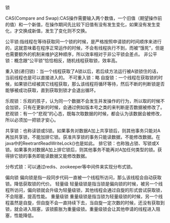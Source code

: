 锁

CAS(Compare and Swap):CAS操作需要输入两个数值，一个旧值（期望操作前的值）和一个新值，在操作期间先比较下旧值有没有发生变化，如果没有发生变化，才交换成新值，发生了变化则不交换。


公平锁:指线程在等待获取同一个锁的时候，是严格按照申请锁的时间顺序来进行的，这就意味着在程序正常运作的时候，不会有线程执行不到，而被“饿死”，但是也需要额外的机制来维护这种顺序，所以效率相对于非公平锁会差点。
非公平锁：概念跟“公平锁”恰恰相反，随机线程获取锁，效率高。

重入锁(递归锁)：当一个线程获取了A锁以后，若后续方法运行被A锁锁住的话，当前线程也是可以直接进入的。
不可重入锁：略
自旋锁：一个线程在获取锁的时候，如果锁已经被其它线程获取，那么该线程将循环等待，然后不断的判断锁是否能够被成功获取，直到获取到锁才会退出循环。

乐观锁：乐观的孩子，认为同一个数据不会发生并发操作的行为，所以取的时候不会加锁，只有在更新的时候，会通过例如版本号之类的来判断是否数据被修改了。
悲观锁：有一个“悲观”的心态，既每次取数据的时候，都会认为该数据会被修改，所以必须加一把锁才安心。


共享锁：也称读锁或S锁。如果事务对数据A加上共享锁后，则其他事务只能对A再加共享锁，不能加排它锁。获准共享锁的事务只能读数据，不能修改数据。在java中的ReetrantReadWriteLock()也是如此。
排它锁：也称独占锁、写锁或X锁。如果事务对数据A加上排它锁后，则其他事务不能再对A加任何类型的锁。获得排它锁的事务即能读数据又能修改数据。

分布式锁：可以通过redis、zookeeper等中间件来实现分布式锁。

偏向锁
偏向锁是指一段同步代码一直被一个线程所访问，那么该线程会自动获取锁。降低获取锁的代价。
轻量级
轻量级锁是指当锁是偏向锁的时候，被另一个线程所访问，偏向锁就会升级为轻量级锁，其他线程会通过自旋的形式尝试获取锁，不会阻塞，提高性能。
重量级锁
重量级锁是指当锁为轻量级锁的时候，另一个线程虽然是自旋，但自旋不会一直持续下去，当自旋一定次数的时候，还没有获取到锁，就会进入阻塞，该锁膨胀为重量级锁。重量级锁会让其他申请的线程进入阻塞，性能降低。

